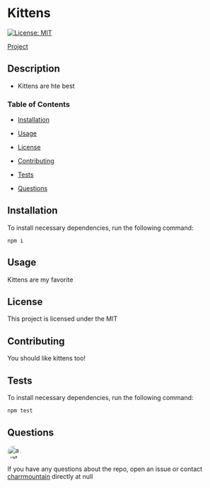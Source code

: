 
  # Kittens #

  [![License: MIT](https://img.shields.io/badge/License-MIT-yellow.svg)](https://opensource.org/licenses/MIT)

  [Project](https://github.com/charrmountain/Kittens)
  
  ## **Description**
  
  -  Kittens are hte best
  
  ### Table of Contents
  
  - [Installation](#installation) 
  
  - [Usage](#usage) 
  
  - [License](#license) 
  
  - [Contributing](#contributing) 
  
  - [Tests](#tests) 
  
  - [Questions](#questions) 
  
  ## Installation
  
  To install necessary dependencies, run the following command: 
  
  ```
  npm i
  ```
  ## Usage
  
  Kittens are my favorite
  
  ## License
  
  This project is licensed under the MIT
  
  ## Contributing
  
  You should like kittens too!
  
  ## Tests
  
  To install necessary dependencies, run the following command: 
  ```
  npm test
  ```
  ## Questions
  
  <img src="https://avatars3.githubusercontent.com/u/60668617?v=4" alt="avatar" style="border-radius: 16px" width="30"/>
  
  If you have any questions about the repo, open an issue or contact [charrmountain](https://github.com/charrmountain) directly at null

